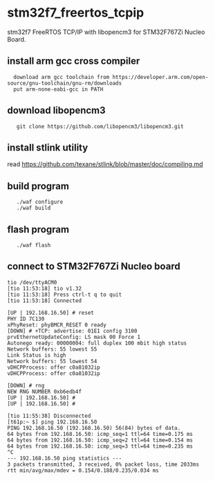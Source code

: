 # stm32f7_freertos_tcpip
stm32f7 FreeRTOS TCP/IP with libopencm3 for STM32F767Zi Nucleo Board.

## install arm gcc cross compiler
```
  download arm gcc toolchain from https://developer.arm.com/open-source/gnu-toolchain/gnu-rm/downloads
  put arm-none-eabi-gcc in PATH
```
## download libopencm3
```
   git clone https://github.com/libopencm3/libopencm3.git
```
## install stlink utility
   read https://github.com/texane/stlink/blob/master/doc/compiling.md

## build program
```
   ./waf configure
   ./waf build
```

## flash program
```
   ./waf flash
```

## connect to STM32F767Zi Nucleo board
```
tio /dev/ttyACM0 
[tio 11:53:18] tio v1.32
[tio 11:53:18] Press ctrl-t q to quit
[tio 11:53:18] Connected

[UP | 192.168.16.50] # reset
PHY ID 7C130
xPhyReset: phyBMCR_RESET 0 ready
[DOWN] # +TCP: advertise: 01E1 config 3100
prvEthernetUpdateConfig: LS mask 00 Force 1
Autonego ready: 00000004: full duplex 100 mbit high status
Network buffers: 55 lowest 55
Link Status is high
Network buffers: 55 lowest 54
vDHCPProcess: offer c0a81032ip
vDHCPProcess: offer c0a81032ip

[DOWN] # rng
NEW RNG NUMBER 0xb6edb4f
[UP | 192.168.16.50] # 
[UP | 192.168.16.50] # 

[tio 11:55:38] Disconnected
[t61p:~ $] ping 192.168.16.50
PING 192.168.16.50 (192.168.16.50) 56(84) bytes of data.
64 bytes from 192.168.16.50: icmp_seq=1 ttl=64 time=0.175 ms
64 bytes from 192.168.16.50: icmp_seq=2 ttl=64 time=0.154 ms
64 bytes from 192.168.16.50: icmp_seq=3 ttl=64 time=0.235 ms
^C
--- 192.168.16.50 ping statistics ---
3 packets transmitted, 3 received, 0% packet loss, time 2033ms
rtt min/avg/max/mdev = 0.154/0.188/0.235/0.034 ms

```
